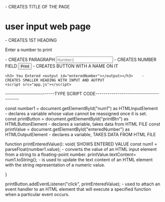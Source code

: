 
<!DOCTYPE html>

<html>
    <title>Document</title>     - CREATES TITLE OF THE PAGE

<body>
    <h1>user input web page</h1>      - CREATES 1ST HEADING
    <p>Enter a number to print</p>      - CREATES PARAGRAPH
    <input type="number" id="num1" placeholder="Number1"> -     CREATES NUMBER FIELD
    <button id="printBtn"> Print</button>        - CREATES BUTTON WITH A NAME ON IT

    <h3> You Entered <output id="enteredNumber"></output></h3>    -  CREATES SMALLER HEADING WITH INPUT AND AUTPUT
    <script src="app.js"></script>
</body>
</html>

-------------------------TYPE SCRIPT CODE---------------------------------------

const number1 = document.getElementById("num1") as HTMLInputElement        - declares a variable whose value cannot be reassigned once it is set.      
const printButton = document.getElementById("printBtn") as HTMLButtonElement - declares a variable, takes data from HTML FILE
const printValue = document.getElementById("enteredNumber") as HTMLOutputElement   - declares a variable, TAKES DATA FROM HTML FILE

function printEnteredValue(): void{    SHOWS ENTERED VALUE
    const num1 = parseFloat(number1.value);     - converts the value of an HTML input element from a string to a floating-point number.
    printValue.textContent= num1.toString();      -  is used to update the text content of an HTML element with the string representation of a numeric value.

}

printButton.addEventListener("click", printEnteredValue);    -  used to attach an event handler to an HTML element that will execute a specified function when a particular event occurs.
